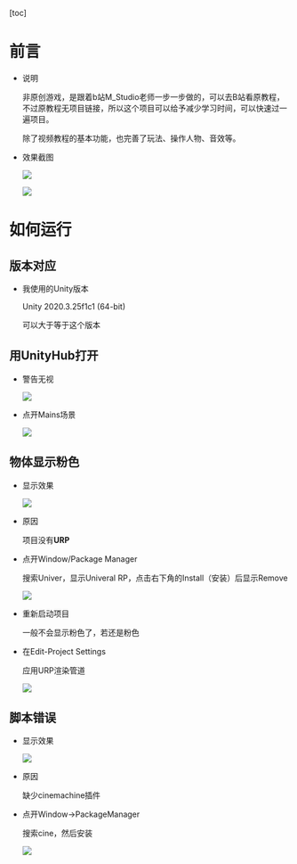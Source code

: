 [toc]

# 前言

- 说明

  非原创游戏，是跟着b站M_Studio老师一步一步做的，可以去B站看原教程，不过原教程无项目链接，所以这个项目可以给予减少学习时间，可以快速过一遍项目。

  除了视频教程的基本功能，也完善了玩法、操作人物、音效等。

- 效果截图

  ![](C:/Users/Administer/Desktop/笔记/typorafiles/上传项目到GitHub/3DRpg/运行截图2.png)

  ![](C:/Users/Administer/Desktop/笔记/typorafiles/上传项目到GitHub/3DRpg/运行截图1.png)

# 如何运行

## 版本对应

- 我使用的Unity版本

  Unity 2020.3.25f1c1 (64-bit)

  可以大于等于这个版本

## 用UnityHub打开

- 警告无视

  ![](C:/Users/Administer/Desktop/笔记/typorafiles/上传项目到GitHub/3DRpg/1.1项目警告.png)

- 点开Mains场景

  ![](C:/Users/Administer/Desktop/笔记/typorafiles/上传项目到GitHub/3DRpg/1.2开始场景.png)

## 物体显示粉色

- 显示效果

  ![](C:/Users/Administer/Desktop/笔记/typorafiles/上传项目到GitHub/3DRpg/2.1物体粉色.png)

- 原因

  项目没有**URP**

- 点开Window/Package Manager

  搜索Univer，显示Univeral RP，点击右下角的Install（安装）后显示Remove

  ![](C:/Users/Administer/Desktop/笔记/typorafiles/上传项目到GitHub/3DRpg/2.2安装URP.png)

- 重新启动项目

  一般不会显示粉色了，若还是粉色

- 在Edit-Project Settings

  应用URP渲染管道

  ![](C:/Users/Administer/Desktop/笔记/typorafiles/上传项目到GitHub/3DRpg/2.3选择URP管线.png)

## 脚本错误

- 显示效果

  ![](C:/Users/Administer/Desktop/笔记/typorafiles/上传项目到GitHub/3DRpg/3.1命名空间报错.png)

- 原因

  缺少cinemachine插件

- 点开Window->PackageManager

  搜索cine，然后安装

  ![](C:/Users/Administer/Desktop/笔记/typorafiles/上传项目到GitHub/3DRpg/3.2安装包.png)

  
